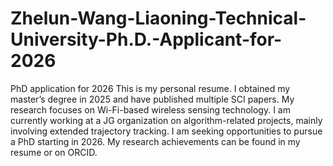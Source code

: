 # Zhelun-Wang-Liaoning-Technical-University-Ph.D.-Applicant-for-2026
PhD application for 2026
This is my personal resume. I obtained my master’s degree in 2025 and have published multiple SCI papers. My research focuses on Wi-Fi-based wireless sensing technology. I am currently working at a JG organization on algorithm-related projects, mainly involving extended trajectory tracking. I am seeking opportunities to pursue a PhD starting in 2026. My research achievements can be found in my resume or on ORCID.

